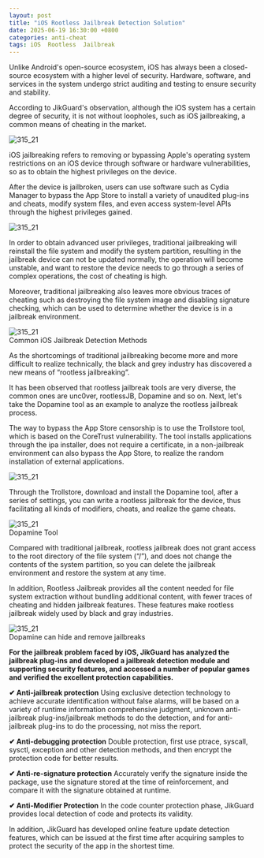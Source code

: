 ```yaml
---
layout: post
title: "iOS Rootless Jailbreak Detection Solution"
date: 2025-06-19 16:30:00 +0800
categories: anti-cheat
tags: iOS  Rootless  Jailbreak
---
```


Unlike Android's open-source ecosystem, iOS has always been a closed-source ecosystem with a higher level of security. Hardware, software, and services in the system undergo strict auditing and testing to ensure security and stability.<!-- more -->  

According to JikGuard's observation, although the iOS system has a certain degree of security, it is not without loopholes, such as iOS jailbreaking, a common means of cheating in the market.

![315_21](/assets/res/2025/jailbreak.png)  

iOS jailbreaking refers to removing or bypassing Apple's operating system restrictions on an iOS device through software or hardware vulnerabilities, so as to obtain the highest privileges on the device.

After the device is jailbroken, users can use software such as Cydia Manager to bypass the App Store to install a variety of unaudited plug-ins and cheats, modify system files, and even access system-level APIs through the highest privileges gained.

![315_21](/assets/res/2025/Cydia.jpg)  

In order to obtain advanced user privileges, traditional jailbreaking will reinstall the file system and modify the system partition, resulting in the jailbreak device can not be updated normally, the operation will become unstable, and want to restore the device needs to go through a series of complex operations, the cost of cheating is high.

Moreover, traditional jailbreaking also leaves more obvious traces of cheating such as destroying the file system image and disabling signature checking, which can be used to determine whether the device is in a jailbreak environment.

![315_21](/assets/res/2025/iOSJailbreak.png)  
Common iOS Jailbreak Detection Methods

As the shortcomings of traditional jailbreaking become more and more difficult to realize technically, the black and grey industry has discovered a new means of “rootless jailbreaking”.

It has been observed that rootless jailbreak tools are very diverse, the common ones are unc0ver, rootlessJB, Dopamine and so on. Next, let's take the Dopamine tool as an example to analyze the rootless jailbreak process.

The way to bypass the App Store censorship is to use the Trollstore tool, which is based on the CoreTrust vulnerability. The tool installs applications through the ipa installer, does not require a certificate, in a non-jailbreak environment can also bypass the App Store, to realize the random installation of external applications.

![315_21](/assets/res/2025/Trollstore.jpg)  

Through the Trollstore, download and install the Dopamine tool, after a series of settings, you can write a rootless jailbreak for the device, thus facilitating all kinds of modifiers, cheats, and realize the game cheats.

![315_21](/assets/res/2025/Dopamine.png)  
Dopamine Tool

Compared with traditional jailbreak, rootless jailbreak does not grant access to the root directory of the file system (“/”), and does not change the contents of the system partition, so you can delete the jailbreak environment and restore the system at any time.

In addition, Rootless Jailbreak provides all the content needed for file system extraction without bundling additional content, with fewer traces of cheating and hidden jailbreak features. These features make rootless jailbreak widely used by black and gray industries.

![315_21](/assets/res/2025/Dopaminehide.png)  
Dopamine can hide and remove jailbreaks

**For the jailbreak problem faced by iOS, JikGuard has analyzed the jailbreak plug-ins and developed a jailbreak detection module and supporting security features, and accessed a number of popular games and verified the excellent protection capabilities.**

**✔ Anti-jailbreak protection**
Using exclusive detection technology to achieve accurate identification without false alarms, will be based on a variety of runtime information comprehensive judgment, unknown anti-jailbreak plug-ins/jailbreak methods to do the detection, and for anti-jailbreak plug-ins to do the processing, not miss the report.

**✔ Anti-debugging protection**
Double protection, first use ptrace, syscall, sysctl, exception and other detection methods, and then encrypt the protection code for better results.

**✔ Anti-re-signature protection**
Accurately verify the signature inside the package, use the signature stored at the time of reinforcement, and compare it with the signature obtained at runtime.

**✔ Anti-Modifier Protection**
In the code counter protection phase, JikGuard provides local detection of code and protects its validity.

In addition, JikGuard has developed online feature update detection features, which can be issued at the first time after acquiring samples to protect the security of the app in the shortest time.